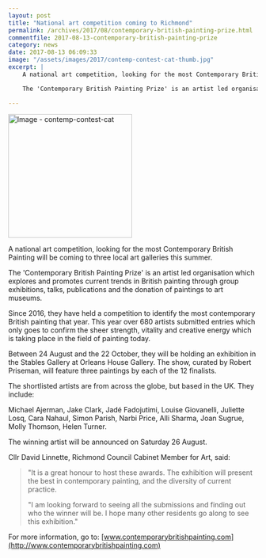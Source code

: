 ```yaml
---
layout: post
title: "National art competition coming to Richmond"
permalink: /archives/2017/08/contemporary-british-painting-prize.html
commentfile: 2017-08-13-contemporary-british-painting-prize
category: news
date: 2017-08-13 06:09:33
image: "/assets/images/2017/contemp-contest-cat-thumb.jpg"
excerpt: |
    A national art competition, looking for the most Contemporary British Painting will be coming to three local art galleries this summer.

    The 'Contemporary British Painting Prize' is an artist led organisation which explores and promotes current trends in British painting through group exhibitions, talks, publications and the donation of paintings to art museums.

---
```


<a href="/assets/images/2017/contemp-contest-cat.jpg" title="Click for a larger image"><img src="/assets/images/2017/contemp-contest-cat-thumb.jpg" width="250" alt="Image - contemp-contest-cat"  class="photo right"/></a>

A national art competition, looking for the most Contemporary British Painting will be coming to three local art galleries this summer.

The 'Contemporary British Painting Prize' is an artist led organisation which explores and promotes current trends in British painting through group exhibitions, talks, publications and the donation of paintings to art museums.

Since 2016, they have held a competition to identify the most contemporary British painting that year. This year over 680 artists submitted entries which only goes to confirm the sheer strength, vitality and creative energy which is taking place in the field of painting today.

Between 24 August and the 22 October, they will be holding an exhibition in the Stables Gallery at Orleans House Gallery. The show, curated by Robert Priseman, will feature three paintings by each of the 12 finalists.

The shortlisted artists are from across the globe, but based in the UK. They include:

Michael Ajerman, Jake Clark, Jadé Fadojutimi, Louise Giovanelli, Juliette Losq, Cara Nahaul, Simon Parish, Narbi Price, Alli Sharma, Joan Sugrue, Molly Thomson, Helen Turner.

The winning artist will be announced on Saturday 26 August.

Cllr David Linnette, Richmond Council Cabinet Member for Art, said:

> "It is a great honour to host these awards. The exhibition will present the best in contemporary painting, and the diversity of current practice.
> 
> "I am looking forward to seeing all the submissions and finding out who the winner will be. I hope many other residents go along to see this exhibition."

For more information, go to: [www.contemporarybritishpainting.com](http://www.contemporarybritishpainting.com)
